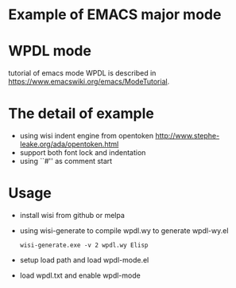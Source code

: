Example of EMACS major mode
===========================

# WPDL mode

  tutorial of emacs mode WPDL is described in https://www.emacswiki.org/emacs/ModeTutorial. 
  
# The detail of example

  - using wisi indent engine from opentoken http://www.stephe-leake.org/ada/opentoken.html
  - support both font lock and indentation
  - using ``#'' as comment start
  
# Usage

  - install wisi from github or melpa
  - using wisi-generate to compile wpdl.wy to generate wpdl-wy.el

    ``
    wisi-generate.exe -v 2 wpdl.wy Elisp
    `` 

  - setup load path and load wpdl-mode.el
  - load wpdl.txt and enable wpdl-mode 
  
